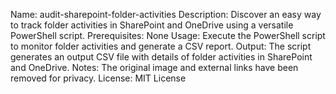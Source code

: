 Name: audit-sharepoint-folder-activities
Description: Discover an easy way to track folder activities in SharePoint and OneDrive using a versatile PowerShell script.
Prerequisites: None
Usage: Execute the PowerShell script to monitor folder activities and generate a CSV report.
Output: The script generates an output CSV file with details of folder activities in SharePoint and OneDrive.
Notes: The original image and external links have been removed for privacy.
License: MIT License